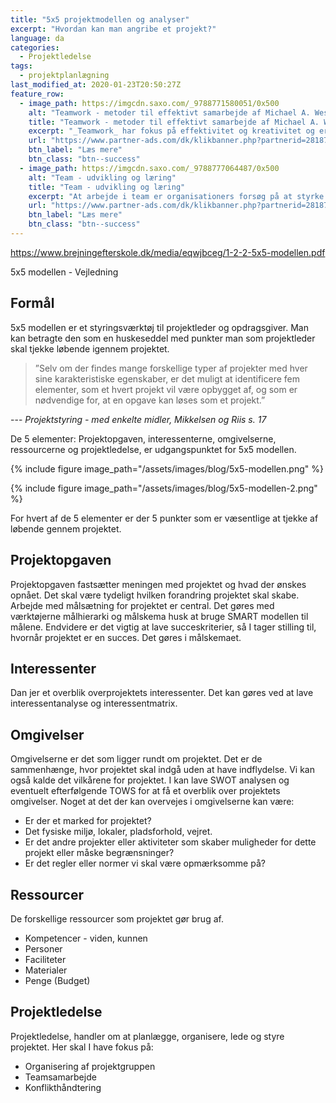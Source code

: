 ```yaml
---
title: "5x5 projektmodellen og analyser"
excerpt: "Hvordan kan man angribe et projekt?"
language: da
categories:
  - Projektledelse
tags:
  - projektplanlægning
last_modified_at: 2020-01-23T20:50:27Z
feature_row:
  - image_path: https://imgcdn.saxo.com/_9788771580051/0x500
    alt: "Teamwork - metoder til effektivt samarbejde af Michael A. West"
    title: "Teamwork - metoder til effektivt samarbejde af Michael A. West"
    excerpt: "_Teamwork_ har fokus på effektivitet og kreativitet og er for alle, der på den ene eller anden måde bruger teamwork i deres dagligdag. Bogen er fyldt med praktiske eksempler og teori, der kan hjælpe et team med at opstille mål og opnå dem."
    url: "https://www.partner-ads.com/dk/klikbanner.php?partnerid=28187&bannerid=43264&htmlurl=https://www.saxo.com/dk/teamwork_michael-a-west_haeftet_9788771580051"
    btn_label: "Læs mere"
    btn_class: "btn--success"
  - image_path: https://imgcdn.saxo.com/_9788777064487/0x500
    alt: "Team - udvikling og læring"
    title: "Team - udvikling og læring"
    excerpt: "At arbejde i team er organisationers forsøg på at styrke udvikling af faglige og personlige potentialer og kompetencer. Bogens formål er at give svar på, hvordan udvikling og læring i team kan blive en succes, fx om sporten er en passende metafor til at fremme teamudvikling og læring og forståelse af samarbejde samt om team på arbejdspladsen kan skabe nye fortællinger om medarbejdernes måde at se på samarbejde og gensidig udvikling."
    url: "https://www.partner-ads.com/dk/klikbanner.php?partnerid=28187&bannerid=43264&htmlurl=https://www.saxo.com/dk/team-udvikling-og-laering_morten-bertelsen-red-reinhard-stelter-red_haeftet_9788777064487"
    btn_label: "Læs mere"
    btn_class: "btn--success"
---
```


https://www.brejningefterskole.dk/media/eqwjbceg/1-2-2-5x5-modellen.pdf

5x5 modellen - Vejledning

## Formål

5x5 modellen er et styringsværktøj til projektleder og opdragsgiver. Man kan betragte den som
en huskeseddel med punkter man som projektleder skal tjekke løbende igennem projektet.

> ”Selv om der findes mange forskellige typer af projekter med hver sine karakteristiske
> egenskaber, er det muligt at identificere fem elementer, som et hvert projekt vil være opbygget af,
> og som er nødvendige for, at en opgave kan løses som et projekt.”

--- <cite>Projektstyring - med enkelte midler, Mikkelsen og Riis s. 17</cite>

De 5 elementer: Projektopgaven, interessenterne, omgivelserne, ressourcerne og projektledelse,
er udgangspunktet for 5x5 modellen. 

{% include figure image_path="/assets/images/blog/5x5-modellen.png" %}

{% include figure image_path="/assets/images/blog/5x5-modellen-2.png" %}

For hvert af de 5 elementer er der 5 punkter som er væsentlige at tjekke af løbende gennem
projektet. 

## Projektopgaven

Projektopgaven fastsætter meningen med projektet og hvad der ønskes opnået. Det skal være
tydeligt hvilken forandring projektet skal skabe.
Arbejde med målsætning for projektet er central. Det gøres med værktøjerne målhierarki og
målskema husk at bruge SMART modellen til målene. Endvidere er det vigtig at lave
succeskriterier, så I tager stilling til, hvornår projektet er en succes. Det gøres i målskemaet.

## Interessenter

Dan jer et overblik overprojektets interessenter. Det kan gøres ved at lave interessentanalyse og
interessentmatrix.

## Omgivelser

Omgivelserne er det som ligger rundt om projektet. Det er de sammenhænge, hvor projektet skal
indgå uden at have indflydelse. Vi kan også kalde det vilkårene for projektet. I kan lave SWOT
analysen og eventuelt efterfølgende TOWS for at få et overblik over projektets omgivelser. Noget
at det der kan overvejes i omgivelserne kan være:

- Er der et marked for projektet?
- Det fysiske miljø, lokaler, pladsforhold, vejret. 
- Er det andre projekter eller aktiviteter som skaber muligheder for dette
projekt eller måske begrænsninger?
- Er det regler eller normer vi skal være opmærksomme på?

## Ressourcer

De forskellige ressourcer som projektet gør brug af.

- Kompetencer - viden, kunnen
- Personer
- Faciliteter
- Materialer
- Penge (Budget)

## Projektledelse

Projektledelse, handler om at planlægge, organisere, lede og styre projektet. Her skal I have fokus
på:

- Organisering af projektgruppen
- Teamsamarbejde
- Konflikthåndtering
